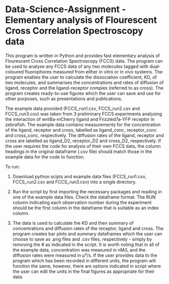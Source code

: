 # Data-Science-Assignment - Elementary analysis of Flourescent Cross Correlation Spectroscopy data

This program is written in Python and provides fast elementary analysis of Flourescent Cross Correlation Spectroscopy (FCCS) data. The program can be used to analyse any FCCS data of any two molecules tagged with dual-coloured fluorophores measured from either in vitro or in vivo systems. The program enables the user to calculate the dissociation coefficient, KD, of two molecules, and summarises the concentrations and rates of diffusion of ligand, receptor and the ligand-receptor complex (referred to as cross). The program creates ready-to-use figures which the user can save and use for other purposes, such as presentations and publications.

The example data provided (FCCS_run1.csv, FCCS_run2.csv and FCCS_run3.csv) was taken from 3 preliminary FCCS experiments analysing the interaction of wnt8a-mCherry ligand and Frizzled7a-YFP receptor in zebrafish. The example data contains measurements for the concentration of the ligand, receptor and cross, labelled as ligand_conc, receptor_conc and cross_conc, respectively. The diffusion rates of the ligand, receptor and cross are labelled as ligand_D2, receptor_D2 and cross_D2, respectively. If the user requires the code for analysis of their own FCCS data, the column headings in the original dataframe (.csv file) should match those in the example data for the code to function.

To run:

1. Download python scipts and example data files (FCCS_run1.csv, FCCS_run2.csv and FCCS_run3.csv) into a single directory.

2. Run the script by first importing the necessary packages and reading in one of the example data files. Check the dataframe format. The RUN column indicating each observation number during the experiment should be the first column in the dataframe that is suitable as an index column. 

3. The data is used to calculate the KD and then summary of concentrations and diffusion rates of the receptor, ligand and cross. The program creates bar plots and summary dataframes which the user can choose to save as .png files and .csv files, respectively - simply by removing the # as indicated in the script. It is worth noting that in all of the example data, concentration was measured in nM/L and the diffusion rates were measured in μ²/s. If the user provides data to the program which has been recorded in different units, the program will function the same, however, there are options indicated in script where the user can edit the units in the final figures as appropriate for their data.
